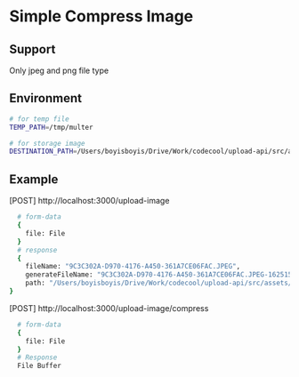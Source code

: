 # Simple Compress Image

## Support

Only jpeg and png file type

## Environment

```bash
# for temp file
TEMP_PATH=/tmp/multer

# for storage image
DESTINATION_PATH=/Users/boyisboyis/Drive/Work/codecool/upload-api/src/assets
```

## Example

[POST] http://localhost:3000/upload-image

```bash
  # form-data
  {
    file: File
  }
  # response
  {
    fileName: "9C3C302A-D970-4176-A450-361A7CE06FAC.JPEG",
    generateFileName: "9C3C302A-D970-4176-A450-361A7CE06FAC.JPEG-1625159853796.jpg",
    path: "/Users/boyisboyis/Drive/Work/codecool/upload-api/src/assets/9C3C302A-D970-4176-A450-361A7CE06FAC.JPEG-1625159853796.jpg"
}
```

[POST] http://localhost:3000/upload-image/compress

```bash
  # form-data
  {
    file: File
  }
  # Response
  File Buffer
```
